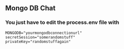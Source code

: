 ## Mongo DB Chat 

### You just have to edit the process.env file with
```
MONGODB="yourmongodbconnectionurl"
secretSession="somerandomstuff"
privateKey="randomstuffagain"
```
